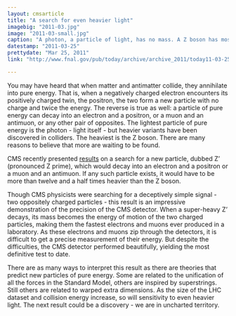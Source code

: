 ```yaml
---
layout: cmsarticle
title: "A search for even heavier light"
imagebig: "2011-03.jpg"
image: "2011-03-small.jpg"
caption: "A photon, a particle of light, has no mass. A Z boson has most of the same properties as a photon, but it is very massive. Even heavier photon-like particles could exist, but a new result from CMS sets the lower limit of their mass to at least 12.5 times heavier than Z bosons."
datestamp: "2011-03-25"
prettydate: "Mar 25, 2011"
link: "http://www.fnal.gov/pub/today/archive/archive_2011/today11-03-25.html"

---
```


You may have heard that when matter and antimatter collide, they annihilate into pure energy. That is, when a negatively charged electron encounters its positively charged twin, the positron, the two form a new particle with no charge and twice the energy. The reverse is true as well: a particle of pure energy can decay into an electron and a positron, or a muon and an antimuon, or any other pair of opposites. The lightest particle of pure energy is the photon - light itself - but heavier variants have been discovered in colliders. The heaviest is the Z boson. There are many reasons to believe that more are waiting to be found.

CMS recently presented [results](http://arxiv.org/abs/1103.0981) on a search for a new particle, dubbed Z’ (pronounced Z prime), which would decay into an electron and a positron or a muon and an antimuon. If any such particle exists, it would have to be more than twelve and a half times heavier than the Z boson.

Though CMS physicists were searching for a deceptively simple signal - two oppositely charged particles - this result is an impressive demonstration of the precision of the CMS detector. When a super-heavy Z’ decays, its mass becomes the energy of motion of the two charged particles, making them the fastest electrons and muons ever produced in a laboratory. As these electrons and muons zip through the detectors, it is difficult to get a precise measurement of their energy. But despite the difficulties, the CMS detector performed beautifully, yielding the most definitive test to date.

There are as many ways to interpret this result as there are theories that predict new particles of pure energy. Some are related to the unification of all the forces in the Standard Model, others are inspired by superstrings. Still others are related to warped extra dimensions. As the size of the LHC dataset and collision energy increase, so will sensitivity to even heavier light. The next result could be a discovery - we are in uncharted territory.
